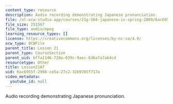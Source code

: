 ```yaml
---
content_type: resource
description: Audio recording demonstrating Japanese pronunciation.
file: /ol-ocw-studio-app/courses/21g-504-japanese-iv-spring-2009/6ac6955f2998ce5a27c232b9785f717a_Lesson21A7.mp3
file_size: 251567
file_type: audio/mpeg
learning_resource_types: []
license: https://creativecommons.org/licenses/by-nc-sa/4.0/
ocw_type: OCWFile
parent_title: Lesson 21
parent_type: CourseSection
parent_uid: bffa1146-720a-039c-9aec-636a7a7ab4cd
resourcetype: Other
title: Lesson21A7
uid: 6ac6955f-2998-ce5a-27c2-32b9785f717a
video_metadata:
  youtube_id: null
---
```

Audio recording demonstrating Japanese pronunciation.
